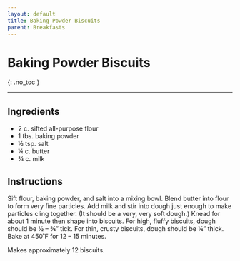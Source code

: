 ```yaml
---
layout: default
title: Baking Powder Biscuits
parent: Breakfasts
---
```


# Baking Powder Biscuits
{: .no_toc }

---

## Ingredients
<ul>
	<li>2 c. sifted all-purpose flour</li>
	<li>1 tbs. baking powder</li>
	<li>½ tsp. salt</li>
	<li>¼ c. butter</li>
	<li>¾ c. milk</li>
</ul>

## Instructions
Sift flour, baking powder, and salt into a mixing bowl. Blend butter into flour to form very fine particles. Add milk and stir into dough just enough to make particles cling together. (It should be a very, very soft dough.) Knead for about 1 minute then shape into biscuits. For high, fluffy biscuits, dough should be ½ – ¾” tick. For thin, crusty biscuits, dough should be ¼” thick. Bake at 450˚F for 12 – 15 minutes.

Makes approximately 12 biscuits.